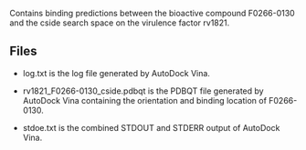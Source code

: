 Contains binding predictions between the bioactive compound F0266-0130 and the cside search space on the virulence factor rv1821.

## Files

- log.txt is the log file generated by AutoDock Vina.

- rv1821_F0266-0130_cside.pdbqt is the PDBQT file generated by AutoDock Vina containing the orientation and binding location of F0266-0130.

- stdoe.txt is the combined STDOUT and STDERR output of AutoDock Vina.

